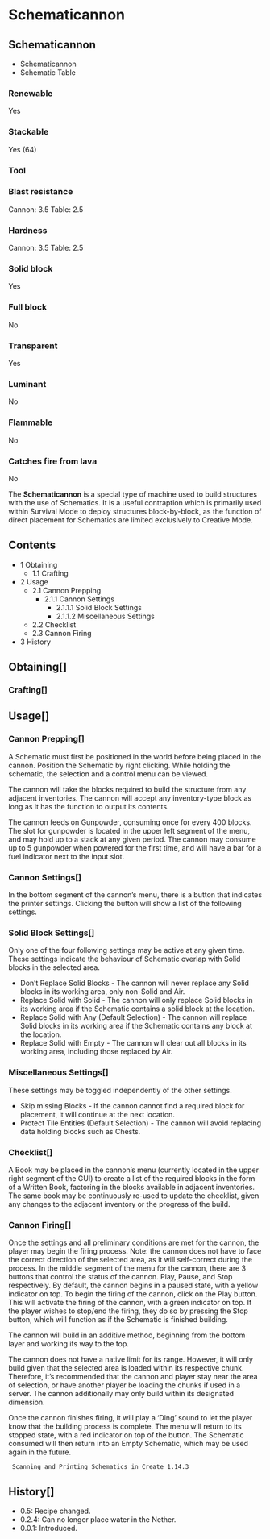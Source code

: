 # Schematicannon

## Schematicannon

- Schematicannon
- Schematic Table

### Renewable

Yes

### Stackable

Yes (64)

### Tool

### Blast resistance

Cannon: 3.5
Table: 2.5

### Hardness

Cannon: 3.5
Table: 2.5

### Solid block

Yes

### Full block

No

### Transparent

Yes

### Luminant

No

### Flammable

No

### Catches fire from lava

No

The **Schematicannon** is a special type of machine used to build structures with the use of Schematics. It is a useful contraption which is primarily used within Survival Mode to deploy structures block-by-block, as the function of direct placement for Schematics are limited exclusively to Creative Mode.

## Contents

- 1 Obtaining
    - 1.1 Crafting
- 2 Usage
    - 2.1 Cannon Prepping
        - 2.1.1 Cannon Settings
            - 2.1.1.1 Solid Block Settings
            - 2.1.1.2 Miscellaneous Settings
    - 2.2 Checklist
    - 2.3 Cannon Firing
- 3 History

## Obtaining[]

### Crafting[]

## Usage[]

### Cannon Prepping[]

A Schematic must first be positioned in the world before being placed in the cannon. Position the Schematic by right clicking. While holding the schematic, the selection and a control menu can be viewed.

The cannon will take the blocks required to build the structure from any adjacent inventories. The cannon will accept any inventory-type block as long as it has the function to output its contents.

The cannon feeds on Gunpowder, consuming once for every 400 blocks. The slot for gunpowder is located in the upper left segment of the menu, and may hold up to a stack at any given period. The cannon may consume up to 5 gunpowder when powered for the first time, and will have a bar for a fuel indicator next to the input slot.

### Cannon Settings[]

In the bottom segment of the cannon’s menu, there is a button that indicates the printer settings. Clicking the button will show a list of the following settings.

### Solid Block Settings[]

Only one of the four following settings may be active at any given time. These settings indicate the behaviour of Schematic overlap with Solid blocks in the selected area.

- Don’t Replace Solid Blocks - The cannon will never replace any Solid blocks in its working area, only non-Solid and Air.
- Replace Solid with Solid - The cannon will only replace Solid blocks in its working area if the Schematic contains a solid block at the location.
- Replace Solid with Any (Default Selection) - The cannon will replace Solid blocks in its working area if the Schematic contains any block at the location.
- Replace Solid with Empty - The cannon will clear out all blocks in its working area, including those replaced by Air.

### Miscellaneous Settings[]

These settings may be toggled independently of the other settings.

- Skip missing Blocks - If the cannon cannot find a required block for placement, it will continue at the next location.
- Protect Tile Entities (Default Selection) - The cannon will avoid replacing data holding blocks such as Chests.

### Checklist[]

A Book may be placed in the cannon’s menu (currently located in the upper right segment of the GUI) to create a list of the required blocks in the form of a Written Book, factoring in the blocks available in adjacent inventories. The same book may be continuously re-used to update the checklist, given any changes to the adjacent inventory or the progress of the build.

### Cannon Firing[]

Once the settings and all preliminary conditions are met for the cannon, the player may begin the firing process. Note: the cannon does not have to face the correct direction of the selected area, as it will self-correct during the process. In the middle segment of the menu for the cannon, there are 3 buttons that control the status of the cannon. Play, Pause, and Stop respectively. By default, the cannon begins in a paused state, with a yellow indicator on top. To begin the firing of the cannon, click on the Play button. This will activate the firing of the cannon, with a green indicator on top. If the player wishes to stop/end the firing, they do so by pressing the Stop button, which will function as if the Schematic is finished building.

The cannon will build in an additive method, beginning from the bottom layer and working its way to the top.

The cannon does not have a native limit for its range. However, it will only build given that the selected area is loaded within its respective chunk. Therefore, it’s recommended that the cannon and player stay near the area of selection, or have another player be loading the chunks if used in a server. The cannon additionally may only build within its designated dimension.

Once the cannon finishes firing, it will play a ‘Ding’ sound to let the player know that the building process is complete. The menu will return to its stopped state, with a red indicator on top of the button. The Schematic consumed will then return into an Empty Schematic, which may be used again in the future.

```
 Scanning and Printing Schematics in Create 1.14.3
```

## History[]

- 0.5: Recipe changed.
- 0.2.4: Can no longer place water in the Nether.
- 0.0.1: Introduced.